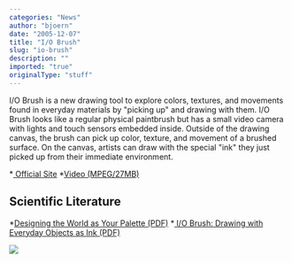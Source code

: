 ```yaml
---
categories: "News"
author: "bjoern"
date: "2005-12-07"
title: "I/O Brush"
slug: "io-brush"
description: ""
imported: "true"
originalType: "stuff"
---
```



<!--{SPLIT()}-->
I/O Brush is a new drawing tool to explore colors, textures, and movements found in everyday materials by "picking up" and drawing with them. I/O Brush looks like a regular physical paintbrush but has a small video camera with lights and touch sensors embedded inside. Outside of the drawing canvas, the brush can pick up color, texture, and movement of a brushed surface. On the canvas, artists can draw with the special "ink" they just picked up from their immediate environment.


*[ Official Site](http://web.media.mit.edu/~kimiko/iobrush/)
*[Video (MPEG/27MB)](http://web.media.mit.edu/~kimiko/iobrush/iobrush_mpeg_medium.mpg%20)

## Scientific Literature
*[Designing the World as Your Palette (PDF)](http://web.media.mit.edu/%7Ekimiko/publications/iobrush_chi2005.pdf%20)
*[ I/O Brush: Drawing with Everyday Objects as Ink (PDF)](http://tangible.media.mit.edu/content/papers/pdf/IOBrush_CHI04.pdf)

<!--~~~-->

![](http://web.media.mit.edu/~kimiko/iobrush/images/iobrush_collection.jpg)

<!--{SPLIT}-->